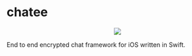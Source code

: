 # **chatee**

<p align="center">
  <img src="https://i.postimg.cc/Znhdjhqn/chatee-logo.png" />
</p>

End to end encrypted chat framework for iOS written in Swift.
